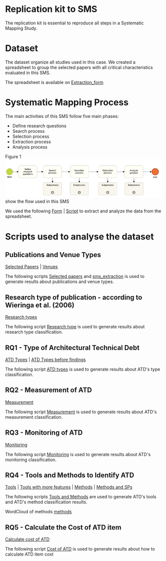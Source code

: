# Replication kit to SMS 

The replication kit is essential to reproduce all steps in a Systematic Mapping Study. 

# Dataset

The dataset organize all studies used in this case. We created a spreadsheet to group the selected papers with all critical characteristics evaluated in this SMS.

The spreadsheet is available on [Extraction_form](https://github.com/Technical-Debt-Large-Scale/sms/blob/master/dataset/Extraction_form_basic.xlsx)

# Systematic Mapping Process

The main activities of this SMS follow five main phases: 

 - Define research questions 
 - Search process 
 - Selection process 
 - Extraction process 
 - Analysis process

Figure 1 ![SMS Process](https://github.com/Technical-Debt-Large-Scale/sms/blob/master/images/sms-process.png) show the flow used in this SMS

We used the following [Form](https://github.com/Technical-Debt-Large-Scale/sms/blob/master/md/mytable_extract_data_eg.md) | [Script](https://github.com/Technical-Debt-Large-Scale/sms/blob/master/python/auxiliary/Convert_tables_to_latex_form.ipynb) to extract and analyze the data from the spreadsheet. 

# Scripts used to analyse the dataset

## Publications and Venue Types

[Selected Papers](https://github.com/Technical-Debt-Large-Scale/sms/blob/master/md/mytable_papers.md) | [Venues](https://github.com/Technical-Debt-Large-Scale/sms/blob/master/md/mytable_venues.md)

The following scripts [Selected papers](https://github.com/Technical-Debt-Large-Scale/sms/blob/master/python/auxiliary/Convert_tables_to_latex_sps.ipynb) and [sms_extraction](https://github.com/Technical-Debt-Large-Scale/sms/blob/master/python/analyses/sms_extraction.ipynb) is used to generate results about publications and venue types. 

## Research type of publication - according to Wieringa et al. (2006)

[Research types](https://github.com/Technical-Debt-Large-Scale/sms/blob/master/md/mytable_q7_distribution_detailed.md)

The following script  [Research type](https://github.com/Technical-Debt-Large-Scale/sms/blob/master/python/auxiliary/Convert_tables_to_latex_rs_type.ipynb) is used to generate results about research type classification. 

## RQ1 - Type of Architectural Technical Debt

[ATD Types](https://github.com/Technical-Debt-Large-Scale/sms/blob/master/md/mytable_q1_updated.md) | [ATD Types before findings](https://github.com/Technical-Debt-Large-Scale/sms/blob/master/md/mytable_q1.md)

The following script [ATD types](https://github.com/Technical-Debt-Large-Scale/sms/blob/master/python/auxiliary/Convert_tables_to_latex_q1.ipynb) is used to generate results about ATD's type classification. 

## RQ2 - Measurement of ATD

[Measurement](https://github.com/Technical-Debt-Large-Scale/sms/blob/master/md/mytable_q2_distribution_detailed.md) 

The following script [Measurement](https://github.com/Technical-Debt-Large-Scale/sms/blob/master/python/auxiliary/Convert_tables_to_latex_q2.ipynb)  is used to generate results about ATD's measurement classification. 

## RQ3 - Monitoring of ATD

[Monitoring](https://github.com/Technical-Debt-Large-Scale/sms/blob/master/md/mytable_q3_distribution_detailed.md) 

The following script [Monitoring](https://github.com/Technical-Debt-Large-Scale/sms/blob/master/python/auxiliary/Convert_tables_to_latex_q4.ipynb)  is used to generate results about ATD's monitoring classification. 

## RQ4 - Tools and Methods to Identify ATD

[Tools](https://github.com/Technical-Debt-Large-Scale/sms/blob/master/md/mytable_q4_tools_and_other_distribution_detailed.md) | [Tools with more features](https://github.com/Technical-Debt-Large-Scale/sms/blob/master/md/mytable_q4_tools_and_other_distribution_detailed_new_features.md) | [Methods](https://github.com/Technical-Debt-Large-Scale/sms/blob/master/md/mytable_q4_methods_detailed.md) | [Methods and SPs](https://github.com/Technical-Debt-Large-Scale/sms/blob/master/md/mytable_q4_methods_detailed_with_sp.md)

The following scripts [Tools and Methods](https://github.com/Technical-Debt-Large-Scale/sms/blob/master/python/auxiliary/Convert_tables_to_latex_q4.ipynb) are used to generate ATD's tools and ATD's method classification results. 

WordCloud of methods [methods](https://github.com/Technical-Debt-Large-Scale/sms/blob/master/images/atdmethods.png)

## RQ5 - Calculate the Cost of ATD item

[Calculate cost of ATD](https://github.com/Technical-Debt-Large-Scale/sms/blob/master/md/mytable_q5_distribution_detailed.md) 

The following script [Cost of ATD](https://github.com/Technical-Debt-Large-Scale/sms/blob/master/python/auxiliary/Convert_tables_to_latex_q5.ipynb) is used to generate results about how to calculate ATD item cost
